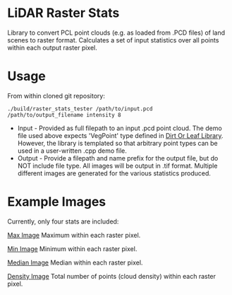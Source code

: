# LiDAR Raster Stats

Library to convert PCL point clouds (e.g. as loaded from .PCD files) of land scenes to raster format. Calculates a set of input statistics over all points within each output raster pixel. 

# Usage

From within cloned git repository: 

```
./build/raster_stats_tester /path/to/input.pcd /path/to/output_filename intensity 8
```

- Input - Provided as full filepath to an input .pcd point cloud. The demo file used above expects 'VegPoint' type defined in [Dirt Or Leaf Library](https://github.com/conormcmahon/dirt_or_leaf). However, the library is templated so that arbitrary point types can be used in a user-written .cpp demo file. 
- Output - Provide a filepath and name prefix for the output file, but do NOT include file type. All images will be output in .tif format. Multiple different images are generated for the various statistics produced.

# Example Images

Currently, only four stats are included:

[Max Image](images/raster_stats_max.png)
Maximum within each raster pixel.

[Min Image](images/raster_stats_min.png)
Minimum within each raster pixel.

[Median Image](images/raster_stats_median.png)
Median within each raster pixel.

[Density Image](images/raster_stats_density.png)
Total number of points (cloud density) within each raster pixel.
